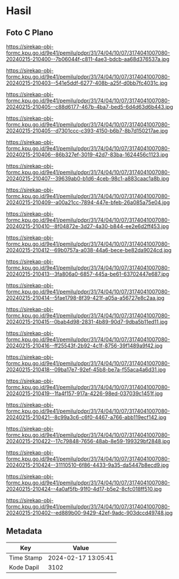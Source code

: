 # Hasil

## Foto C Plano

https://sirekap-obj-formc.kpu.go.id/9e41/pemilu/pdpr/31/74/04/10/07/3174041007080-20240215-210400--7b06044f-c811-4ae3-bdcb-aa68d376537a.jpg

https://sirekap-obj-formc.kpu.go.id/9e41/pemilu/pdpr/31/74/04/10/07/3174041007080-20240215-210403--541e5ddf-6277-408b-a25f-d0bb7fc4031c.jpg

https://sirekap-obj-formc.kpu.go.id/9e41/pemilu/pdpr/31/74/04/10/07/3174041007080-20240215-210405--c88d6177-467b-4ba7-bed5-6d4d63d6b443.jpg

https://sirekap-obj-formc.kpu.go.id/9e41/pemilu/pdpr/31/74/04/10/07/3174041007080-20240215-210405--d7301ccc-c393-4150-b6b7-8b7d150217ae.jpg

https://sirekap-obj-formc.kpu.go.id/9e41/pemilu/pdpr/31/74/04/10/07/3174041007080-20240215-210406--86b327ef-3019-42d7-83ba-1624456c1123.jpg

https://sirekap-obj-formc.kpu.go.id/9e41/pemilu/pdpr/31/74/04/10/07/3174041007080-20240215-210407--39639ab0-b1d6-4ceb-98c1-a883caac1a8b.jpg

https://sirekap-obj-formc.kpu.go.id/9e41/pemilu/pdpr/31/74/04/10/07/3174041007080-20240215-210409--a00a21cc-7894-447e-bfeb-26a085a75e04.jpg

https://sirekap-obj-formc.kpu.go.id/9e41/pemilu/pdpr/31/74/04/10/07/3174041007080-20240215-210410--8f04872e-3d27-4a30-b844-ee2e6d2ff453.jpg

https://sirekap-obj-formc.kpu.go.id/9e41/pemilu/pdpr/31/74/04/10/07/3174041007080-20240215-210412--69b0757a-a038-44a6-bece-be82da9024cd.jpg

https://sirekap-obj-formc.kpu.go.id/9e41/pemilu/pdpr/31/74/04/10/07/3174041007080-20240215-210413--3fa806a0-6857-445a-be61-63702447e687.jpg

https://sirekap-obj-formc.kpu.go.id/9e41/pemilu/pdpr/31/74/04/10/07/3174041007080-20240215-210414--5fae1798-8f39-421f-a05a-a56727e8c2aa.jpg

https://sirekap-obj-formc.kpu.go.id/9e41/pemilu/pdpr/31/74/04/10/07/3174041007080-20240215-210415--0bab4d98-2831-4b89-90d7-9dba5b11ed11.jpg

https://sirekap-obj-formc.kpu.go.id/9e41/pemilu/pdpr/31/74/04/10/07/3174041007080-20240215-210416--ff25543f-2b92-4c1f-8756-39f1489a9f42.jpg

https://sirekap-obj-formc.kpu.go.id/9e41/pemilu/pdpr/31/74/04/10/07/3174041007080-20240215-210418--09ba17e7-92ef-45b8-be7a-f55aca4a6d31.jpg

https://sirekap-obj-formc.kpu.go.id/9e41/pemilu/pdpr/31/74/04/10/07/3174041007080-20240215-210419--1fa4f157-917a-4226-98ed-037039c1451f.jpg

https://sirekap-obj-formc.kpu.go.id/9e41/pemilu/pdpr/31/74/04/10/07/3174041007080-20240215-210421--8c99a3c6-c6f0-4467-a766-abb119ecf142.jpg

https://sirekap-obj-formc.kpu.go.id/9e41/pemilu/pdpr/31/74/04/10/07/3174041007080-20240215-210422--17c79848-7656-48ab-8e59-199329bf2848.jpg

https://sirekap-obj-formc.kpu.go.id/9e41/pemilu/pdpr/31/74/04/10/07/3174041007080-20240215-210424--31110510-6f86-4433-9a35-da5447b8ecd9.jpg

https://sirekap-obj-formc.kpu.go.id/9e41/pemilu/pdpr/31/74/04/10/07/3174041007080-20240215-210424--4a0af5fb-91f0-4d17-b5e2-8cfc018ff510.jpg

https://sirekap-obj-formc.kpu.go.id/9e41/pemilu/pdpr/31/74/04/10/07/3174041007080-20240215-210402--ed889b00-9429-42ef-9adc-903dccd49748.jpg


## Metadata

| Key        | Value               |
| ---------- | ------------------- |
| Time Stamp | 2024-02-17 13:05:41 |
| Kode Dapil | 3102                |



